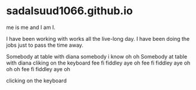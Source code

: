 # sadalsuud1066.github.io

me is me and I am I.

I have been working with works all the live-long day. 
I have been doing the jobs just to pass the time away.

Somebody at table with diana
somebody i know oh oh
Somebody at table with diana
cliking on the keyboard
fee fi fiddley aye oh 
fee fi fiddley aye oh oh oh
fee fi fiddley aye oh 

clicking on the keyboard 
